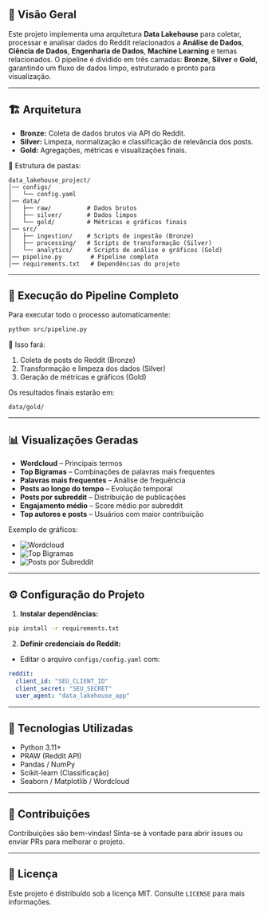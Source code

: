 ## 📌 Visão Geral

Este projeto implementa uma arquitetura **Data Lakehouse** para coletar, processar e analisar dados do Reddit relacionados a **Análise de Dados**, **Ciência de Dados**, **Engenharia de Dados**, **Machine Learning** e temas relacionados. O pipeline é dividido em três camadas: **Bronze**, **Silver** e **Gold**, garantindo um fluxo de dados limpo, estruturado e pronto para visualização.

---

## 🏗️ Arquitetura

* **Bronze:** Coleta de dados brutos via API do Reddit.
* **Silver:** Limpeza, normalização e classificação de relevância dos posts.
* **Gold:** Agregações, métricas e visualizações finais.

📂 Estrutura de pastas:

```
data_lakehouse_project/
│── configs/
│   └── config.yaml
│── data/
│   ├── raw/          # Dados brutos
│   ├── silver/       # Dados limpos
│   └── gold/         # Métricas e gráficos finais
│── src/
│   ├── ingestion/    # Scripts de ingestão (Bronze)
│   ├── processing/   # Scripts de transformação (Silver)
│   └── analytics/    # Scripts de análise e gráficos (Gold)
│── pipeline.py        # Pipeline completo
│── requirements.txt   # Dependências do projeto
```

---

## 🚀 Execução do Pipeline Completo

Para executar todo o processo automaticamente:

```bash
python src/pipeline.py
```

🔹 Isso fará:

1. Coleta de posts do Reddit (Bronze)
2. Transformação e limpeza dos dados (Silver)
3. Geração de métricas e gráficos (Gold)

Os resultados finais estarão em:

```
data/gold/
```

---

## 📊 Visualizações Geradas

* **Wordcloud** – Principais termos
* **Top Bigramas** – Combinações de palavras mais frequentes
* **Palavras mais frequentes** – Análise de frequência
* **Posts ao longo do tempo** – Evolução temporal
* **Posts por subreddit** – Distribuição de publicações
* **Engajamento médio** – Score médio por subreddit
* **Top autores e posts** – Usuários com maior contribuição

Exemplo de gráficos:

* ![Wordcloud](data/gold/wordcloud.png)
* ![Top Bigramas](data/gold/bigrams.png)
* ![Posts por Subreddit](data/gold/posts_by_subreddit.png)

---

## ⚙️ Configuração do Projeto

1. **Instalar dependências:**

```bash
pip install -r requirements.txt
```

2. **Definir credenciais do Reddit:**

* Editar o arquivo `configs/config.yaml` com:

```yaml
reddit:
  client_id: "SEU_CLIENT_ID"
  client_secret: "SEU_SECRET"
  user_agent: "data_lakehouse_app"
```

---

## 🧠 Tecnologias Utilizadas

* Python 3.11+
* PRAW (Reddit API)
* Pandas / NumPy
* Scikit-learn (Classificação)
* Seaborn / Matplotlib / Wordcloud

---

## 🤝 Contribuições

Contribuições são bem-vindas! Sinta-se à vontade para abrir issues ou enviar PRs para melhorar o projeto.

---

## 📜 Licença

Este projeto é distribuído sob a licença MIT. Consulte `LICENSE` para mais informações.
